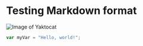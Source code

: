 # Testing Markdown format


![Image of Yaktocat](https://octodex.github.com/images/yaktocat.png)


``` javascript
var myVar = "Hello, world!";
```
